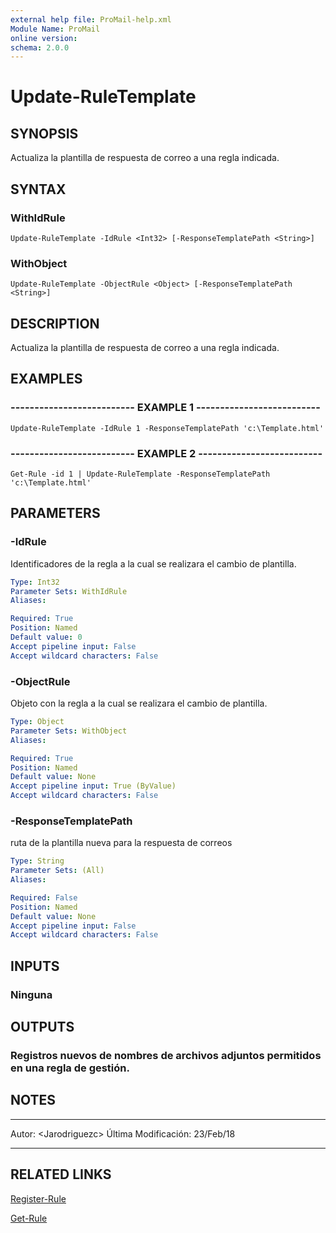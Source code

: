```yaml
---
external help file: ProMail-help.xml
Module Name: ProMail
online version: 
schema: 2.0.0
---
```


# Update-RuleTemplate

## SYNOPSIS
Actualiza la plantilla de respuesta de correo a una regla indicada.

## SYNTAX

### WithIdRule
```
Update-RuleTemplate -IdRule <Int32> [-ResponseTemplatePath <String>]
```

### WithObject
```
Update-RuleTemplate -ObjectRule <Object> [-ResponseTemplatePath <String>]
```

## DESCRIPTION
Actualiza la plantilla de respuesta de correo a una regla indicada.

## EXAMPLES

### -------------------------- EXAMPLE 1 --------------------------
```
Update-RuleTemplate -IdRule 1 -ResponseTemplatePath 'c:\Template.html'
```

### -------------------------- EXAMPLE 2 --------------------------
```
Get-Rule -id 1 | Update-RuleTemplate -ResponseTemplatePath 'c:\Template.html'
```

## PARAMETERS

### -IdRule
Identificadores de la regla a la cual se realizara el cambio de plantilla.

```yaml
Type: Int32
Parameter Sets: WithIdRule
Aliases: 

Required: True
Position: Named
Default value: 0
Accept pipeline input: False
Accept wildcard characters: False
```

### -ObjectRule
Objeto con la regla a la cual se realizara el cambio de plantilla.

```yaml
Type: Object
Parameter Sets: WithObject
Aliases: 

Required: True
Position: Named
Default value: None
Accept pipeline input: True (ByValue)
Accept wildcard characters: False
```

### -ResponseTemplatePath
ruta de la plantilla nueva para la respuesta de correos

```yaml
Type: String
Parameter Sets: (All)
Aliases: 

Required: False
Position: Named
Default value: None
Accept pipeline input: False
Accept wildcard characters: False
```

## INPUTS

### Ninguna

## OUTPUTS

### Registros nuevos de nombres de archivos adjuntos permitidos en una regla de gestión.

## NOTES
---------------------------------------------------------
Autor: \<Jarodriguezc\>
Última Modificación: 23/Feb/18

---------------------------------------------------------

## RELATED LINKS

[Register-Rule](Register-Rule.md)

[Get-Rule](Get-Rule.md)

